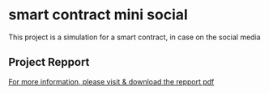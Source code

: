 # smart contract mini social
 This project is a simulation for a smart contract, in case on the social media
## Project Repport
[For more information, please visit & download the repport pdf](./SMARTCONTRACT.pdf)
